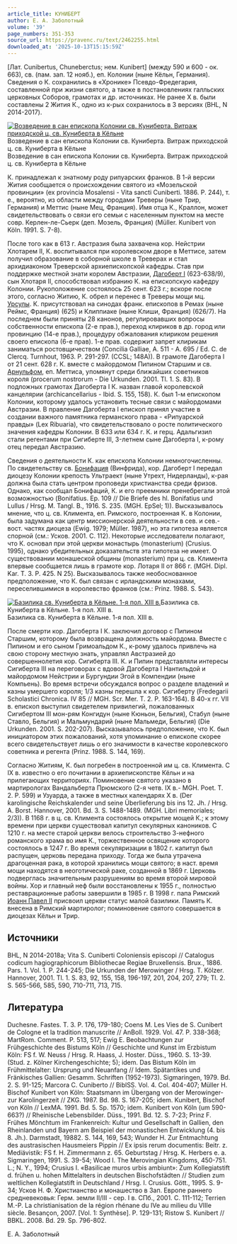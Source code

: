 ```yaml
---
article_title: КУНИБЕРТ
author: Е. А. Заболотный
volume: '39'
page_numbers: 351-353
source_url: https://pravenc.ru/text/2462255.html
downloaded_at: '2025-10-13T15:15:59Z'
---
```


[Лат. Cunibertus, Chuneberctus; нем. Kunibert] (между 590 и 600 - ок. 663), св. (пам. зап. 12 нояб.), еп. Колонии (ныне Кёльн, Германия). Сведения о К. сохранились в «Хронике» Псевдо-Фредегария, составленной при жизни святого, а также в постановлениях галльских церковных Соборов, грамотах и др. источниках. Не ранее X в. были составлены 2 Жития К., одно из к-рых сохранилось в 3 версиях (BHL, N 2014-2017).

[![Возведение в сан епископа Колонии св. Куниберта. Витраж приходской ц. св. Куниберта в Кёльне](https://pravenc.ru/data/2019/08/18/1236503857/i200.jpg "Кликните для увеличения картинки")](https://pravenc.ru/data/2019/08/18/1236503857/i400.jpg)Возведение в сан епископа Колонии св. Куниберта. Витраж приходской ц. св. Куниберта в Кёльне  
Возведение в сан епископа Колонии св. Куниберта. Витраж приходской ц. св. Куниберта в Кёльне

К. принадлежал к знатному роду рипуарских франков. В 1-й версии Жития сообщается о происхождении святого из «Мозельской провинции» (ex provincia Mosalensi - Vita sancti Cuniberti. 1886. P. 244), т. е., вероятно, из области между городами Треверы (ныне Трир, Германия) и Меттис (ныне Мец, Франция). Имя отца К., Краллон, может свидетельствовать о связи его семьи с населенным пунктом на месте совр. Керлен-ле-Сьерк (деп. Мозель, Франция) (Müller. Kunibert von Köln. 1991. S. 7-8).

После того как в 613 г. Австразия была захвачена кор. Нейстрии Хлотарем II, К. воспитывался при королевском дворе в Меттисе, затем получил образование в соборной школе в Треверах и стал архидиаконом Треверской архиепископской кафедры. Став при поддержке местной знати королем Австразии, [Дагоберт I](<https://pravenc.ru/text/Дагоберт I.html>) (623-638/9), сын Хлотаря II, способствовал избранию К. на епископскую кафедру Колонии. Рукоположение состоялось 25 сент. 623 г.; вскоре после этого, согласно Житию, К. обрел и перенес в Треверы мощи мц. [Урсулы](https://pravenc.ru/text/Урсула.html). К. присутствовал на синодах франк. епископов в Ремах (ныне Реймс, Франция) (625) и Клиппиаке (ныне Клиши, Франция) (626/7). На последнем были приняты 28 канонов, регулировавших вопросы собственности епископа (2-е прав.), переход клириков в др. город или провинцию (14-е прав.), процедуру обжалования клириком решения своего епископа (6-е прав). 1-е прав. содержит запрет клирикам заниматься ростовщичеством (Concilia Galliae, A. 511 - A. 695 / Ed. C. de Clercq. Turnhout, 1963. P. 291-297. (CCSL; 148A)). В грамоте Дагоберта I от 21 сент. 628 г. К. вместе с майордомом Пипином Старшим и св. [Арнульфом](https://pravenc.ru/text/Арнульфом.html), еп. Меттиса, упомянут среди ближайших советников короля (procerum nostrorum - Die Urkunden. 2001. Tl. 1. S. 83). В подложных грамотах Дагоберта I К. назван главой королевской канцелярии (archicancellarius - Ibid. S. 155, 158). К. был 1-м епископом Колонии, которому удалось установить тесные связи с майордомами Австразии. В правление Дагоберта I епископ принял участие в создании важного памятника германского права - «Рипуарской правды» (Lex Ribuaria), что свидетельствовало о росте политического значения кафедры Колонии. В 633 или 634 г. К. и герц. Адальгизил стали регентами при Сигиберте III, 3-летнем сыне Дагоберта I, к-рому отец передал Австразию.

Сведения о деятельности К. как епископа Колонии немногочисленны. По свидетельству св. [Бонифация](https://pravenc.ru/text/Бонифаций.html) (Винфрида), кор. Дагоберт I передал диоцезу Колонии крепость Ультраект (ныне Утрехт, Нидерланды), к-рая должна была стать центром проповеди христианства среди фризов. Однако, как сообщал Бонифаций, К. и его преемники пренебрегали этой возможностью (Bonifatius. Ep. 109 // Die Briefe des hl. Bonifatius und Lullus / Hrsg. M. Tangl. B., 1916. S. 235. (MGH. EpSel; 1)). Высказывалось мнение, что ц. св. Климента, еп. Римского, построенная К. в Колонии, была задумана как центр миссионерской деятельности в сев. и сев.-вост. частях диоцеза (Ewig. 1979; Müller. 1987), но эта гипотеза является спорной (см.: Усков. 2001. С. 112). Некоторые исследователи полагают, что К. основал при этой церкви монастырь (monasterium) (Crusius. 1995), однако убедительных доказательств эта гипотеза не имеет. О существовании монашеской общины (monasterium) при ц. св. Климента впервые сообщается лишь в грамоте кор. Лотаря II от 866 г. (MGH. Dipl. Kar. T. 3. P. 425. N 25). Высказывалось также необоснованное предположение, что К. был связан с ирландскими монахами, переселившимися в королевство франков (см.: Prinz. 1988. S. 543).

[![Базилика св. Куниберта в Кёльне. 1-я пол. XIII в.](https://pravenc.ru/data/2019/08/18/1236503661/i200.jpg "Кликните для увеличения картинки")](https://pravenc.ru/data/2019/08/18/1236503661/i400.jpg)Базилика св. Куниберта в Кёльне. 1-я пол. XIII в.  
Базилика св. Куниберта в Кёльне. 1-я пол. XIII в.

После смерти кор. Дагоберта I К. заключил договор с Пипином Старшим, которому была возвращена должность майордома. Вместе с Пипином и его сыном Гримоальдом К., к-рому удалось привлечь на свою сторону местную знать, управлял Австразией до совершеннолетия кор. Сигиберта III. К. и Пипин представляли интересы Сигиберта III на переговорах с вдовой Дагоберта I Нантильдой и майордомом Нейстрии и Бургундии Эгой в Компендии (ныне Компьень). Во время встречи обсуждался вопрос о разделе владений и казны умершего короля; 1/3 казны перешла к кор. Сигиберту (Fredegarii Scholastici Chronica. IV 85 // MGH. Scr. Mer. T. 2. P. 163-164). В 40-х гг. VII в. епископ выступил свидетелем привилегий, пожалованных Сигибертом III мон-рям Конгидун (ныне Кюньон, Бельгия), Стабул (ныне Ставло, Бельгия) и Мальмундарий (ныне Мальмеди, Бельгия) (Die Urkunden. 2001. S. 202-207). Высказывалось предположение, что К. был инициатором этих пожалований, хотя упоминание о епископе скорее всего свидетельствует лишь о его значимости в качестве королевского советника и регента (Prinz. 1988. S. 144, 169).

Согласно Житиям, К. был погребен в построенной им ц. св. Климента. С IX в. известно о его почитании в архиепископстве Кёльн и на прилегающих территориях. Поминовение святого указано в мартирологах Вандальберта Прюмского (2-я четв. IX в.- MGH. Poet. T. 2. P. 599) и Узуарда, а также в местных календарях X в. (Der karolingische Reichskalender und seine Überlieferung bis ins 12. Jh. / Hrsg. A. Borst. Hannover, 2001. Bd. 3. S. 1488-1489. (MGH. Libri memoriales; 2/3)). В 1168 г. в ц. св. Климента состоялось открытие мощей К.; к этому времени при церкви существовал капитул секулярных каноников. С 1210 г. на месте старой церкви велось строительство 3-нефного романского храма во имя К., торжественное освящение которого состоялось в 1247 г. Во время секуляризации в 1802 г. капитул был распущен, церковь передана приходу. Тогда же была утрачена драгоценная рака, в которой хранились мощи святого; в наст. время мощи находятся в неоготической раке, созданной в 1869 г. Церковь подверглась значительным разрушениям во время второй мировой войны. Хор и главный неф были восстановлены к 1955 г., полностью реставрационные работы завершили в 1985 г. В 1998 г. папа Римский [Иоанн Павел II](<https://pravenc.ru/text/Иоанн Павел II.html>) присвоил церкви статус малой базилики. Память К. внесена в Римский мартиролог; поминовение святого совершается в диоцезах Кёльн и Трир.

## Источники

BHL, N 2014-2018a; Vita S. Cuniberti Coloniensis episcopi // Catalogus codicum hagiographicorum Bibliothecae Regiae Bruxellensis. Brux., 1886. Pars. 1. Vol. 1. P. 244-245; Die Urkunden der Merowinger / Hrsg. T. Kölzer. Hannover, 2001. Tl. 1. S. 83, 92, 155, 158, 196-197, 201, 204, 207, 279; Tl. 2. S. 565-566, 585, 590, 710-711, 713, 715.

## Литература

Duchesne. Fastes. T. 3. P. 176, 179-180; Coens M. Les Vies de S. Cunibert de Cologne et la tradition manuscrite // AnBoll. 1929. Vol. 47. P. 338-368; MartRom. Comment. P. 513, 517; Ewig E. Beobachtungen zur Frühgeschichte des Bistums Köln // Geschichte und Kunst im Erzbistum Köln: FS f. W. Neuss / Hrsg. R. Haass, J. Hoster. Düss., 1960. S. 13-39. (Stud. z. Kölner Kirchengeschichte; 5); idem. Das Bistum Köln im Frühmittelalter: Ursprung und Neuanfang // Idem. Spätantikes und Fränkisches Gallien: Gesamm. Schriften (1952-1973). Sigmaringen, 1979. Bd. 2. S. 91-125; Marcora C. Cuniberto // BiblSS. Vol. 4. Col. 404-407; Müller H. Bischof Kunibert von Köln: Staatsmann im Übergang von der Merowinger- zur Karolingerzeit // ZKG. 1987. Bd. 98. S. 167-205; idem. Kunibert, Bischof von Köln // LexMA. 1991. Bd. 5. Sp. 1570; idem. Kunibert von Köln (um 590-663?) // Rheinische Lebensbilder. Düss., 1991. Bd. 12. S. 7-23; Prinz F. Frühes Mönchtum im Frankenreich: Kultur und Gesellschaft in Gallien, den Rheinlanden und Bayern am Beispiel der monastischen Entwicklung (4. bis 8. Jh.). Darmstadt, 19882. S. 144, 169, 543; Wunder H. Zur Entmachtung des austrasischen Hausmeiers Pippin // Ex ipsis rerum documentis: Beitr. z. Mediävistik: FS f. H. Zimmermann z. 65. Geburtstag / Hrsg. K. Herbers e. a. Sigmaringen, 1991. S. 39-54; Wood I. The Merovingian Kingdoms, 450-751. L.; N. Y., 1994; Crusius I. «Basilicae muros urbis ambiunt»: Zum Kollegiatstift d. frühen u. hohen Mittelalters in deutschen Bischofstädten // Studien zum weltlichen Kollegiatstift in Deutschland / Hrsg. I. Crusius. Gött., 1995. S. 9-34; Усков Н. Ф. Христианство и монашество в Зап. Европе раннего средневековья: Герм. земли II/III - сер. I в. СПб., 2001. С. 111-112; Terrien M.-P. La christianisation de la région rhénane du IVe au milieu du VIIIe siècle. Besançon, 2007. [Vol. 1: Synthèse]. P. 129-131; Ristow S. Kunibert // BBKL. 2008. Bd. 29. Sp. 796-802.

Е. А. Заболотный
